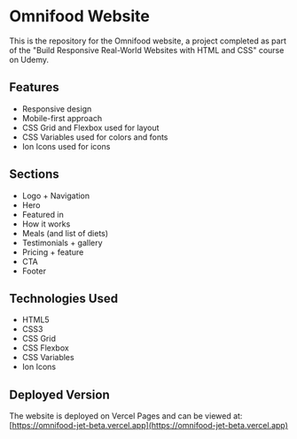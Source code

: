 # Omnifood Website

This is the repository for the Omnifood website, a project completed as part of the "Build Responsive Real-World Websites with HTML and CSS" course on Udemy.

## Features

- Responsive design
- Mobile-first approach
- CSS Grid and Flexbox used for layout
- CSS Variables used for colors and fonts
- Ion Icons used for icons

## Sections

- Logo + Navigation
- Hero
- Featured in
- How it works
- Meals (and list of diets)
- Testimonials + gallery
- Pricing + feature
- CTA
- Footer

## Technologies Used

- HTML5
- CSS3
- CSS Grid
- CSS Flexbox
- CSS Variables
- Ion Icons

## Deployed Version

The website is deployed on Vercel Pages and can be viewed at: [https://omnifood-jet-beta.vercel.app](https://omnifood-jet-beta.vercel.app)
